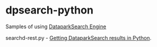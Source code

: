 dpsearch-python
===============

Samples of using [DataparkSearch Engine](http://www.dataparksearch.org/)

searchd-rest.py - [Getting DataparkSearch results in Python](http://blog.dataparksearch.org/452).
